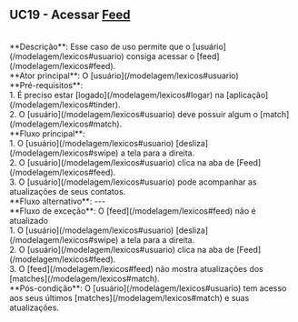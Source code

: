 ## UC19 - Acessar [Feed](/modelagem/lexicos#feed)

<br />
**Descrição**: Esse caso de uso permite que o [usuário](/modelagem/lexicos#usuario) consiga acessar o [feed](/modelagem/lexicos#feed).

<br />
**Ator principal**: O [usuário](/modelagem/lexicos#usuario)

<br />
**Pré-requisitos**:
<br /> 1. É preciso estar [logado](/modelagem/lexicos#logar) na [aplicação](/modelagem/lexicos#tinder).
<br /> 2. O [usuário](/modelagem/lexicos#usuario) deve possuir algum o [match](/modelagem/lexicos#match).

<br />
**Fluxo principal**:
<br /> 1. O [usuário](/modelagem/lexicos#usuario) [desliza](/modelagem/lexicos#swipe) a tela para a direita.
<br /> 2. O [usuário](/modelagem/lexicos#usuario) clica na aba de [Feed](/modelagem/lexicos#feed).
<br /> 3. O [usuário](/modelagem/lexicos#usuario) pode acompanhar as atualizações de seus contatos.

<br />
**Fluxo alternativo**: ---

<br />
**Fluxo de exceção**: O [feed](/modelagem/lexicos#feed) não é atualizado
<br /> 1. O [usuário](/modelagem/lexicos#usuario) [desliza](/modelagem/lexicos#swipe) a tela para a direita.
<br /> 2. O [usuário](/modelagem/lexicos#usuario) clica na aba de [Feed](/modelagem/lexicos#feed).
<br /> 3. O [feed](/modelagem/lexicos#feed) não mostra atualizações dos [matches](/modelagem/lexicos#match).

<br />
**Pós-condição**: O [usuário](/modelagem/lexicos#usuario) tem acesso aos seus últimos [matches](/modelagem/lexicos#match) e suas atualizações.
